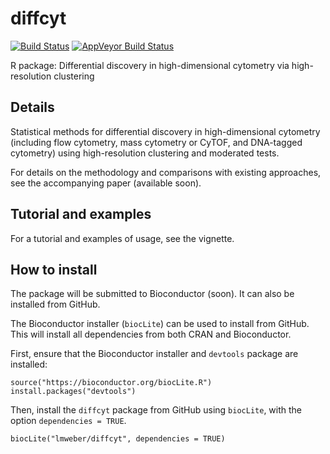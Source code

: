 # diffcyt

[![Build Status](https://travis-ci.org/lmweber/diffcyt.svg?branch=master)](https://travis-ci.org/lmweber/diffcyt)
[![AppVeyor Build Status](https://ci.appveyor.com/api/projects/status/github/lmweber/diffcyt?branch=master&svg=true)](https://ci.appveyor.com/project/lmweber/diffcyt)

R package: Differential discovery in high-dimensional cytometry via high-resolution clustering


## Details

Statistical methods for differential discovery in high-dimensional cytometry (including flow cytometry, mass cytometry or CyTOF, and DNA-tagged cytometry) using high-resolution clustering and moderated tests.

For details on the methodology and comparisons with existing approaches, see the accompanying paper (available soon).


## Tutorial and examples

For a tutorial and examples of usage, see the vignette.


## How to install

The package will be submitted to Bioconductor (soon). It can also be installed from GitHub.

The Bioconductor installer (`biocLite`) can be used to install from GitHub. This will install all dependencies from both CRAN and Bioconductor.

First, ensure that the Bioconductor installer and `devtools` package are installed:

```{r}
source("https://bioconductor.org/biocLite.R")
install.packages("devtools")
```

Then, install the `diffcyt` package from GitHub using `biocLite`, with the option `dependencies = TRUE`.

```{r}
biocLite("lmweber/diffcyt", dependencies = TRUE)
```


